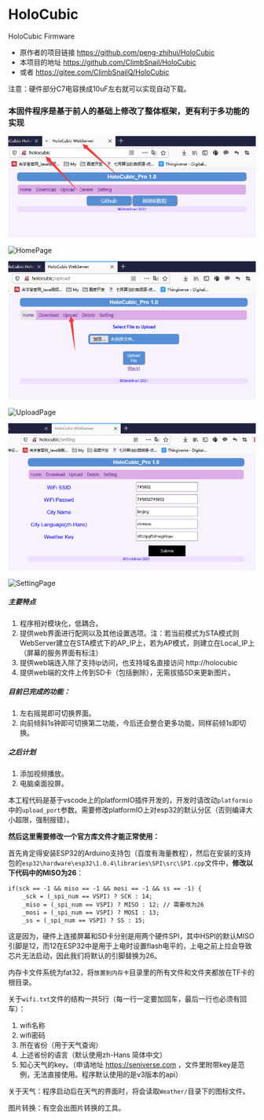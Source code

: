 # HoloCubic
HoloCubic Firmware

* 原作者的项目链接 https://github.com/peng-zhihui/HoloCubic
* 本项目的地址 https://github.com/ClimbSnail/HoloCubic
* 或者 https://gitee.com/ClimbSnailQ/HoloCubic

注意：硬件部分C7电容换成10uF左右就可以实现自动下载。

### 本固件程序是基于前人的基础上修改了整体框架，更有利于多功能的实现
![HomePage](Image/home.png)

![HomePage](https://gitee.com/ClimbSnailQ/Project_Image/raw/master/Note/home.png)

![UploadPage](Image/upload.png)

![UploadPage](https://gitee.com/ClimbSnailQ/Project_Image/raw/master/Note/upload.png)

![SettingPage](Image/setting.png)

![SettingPage](https://gitee.com/ClimbSnailQ/Project_Image/raw/master/Note/setting.png)

##### 主要特点
1. 程序相对模块化，低耦合。
2. 提供web界面进行配网以及其他设置选项。注：若当前模式为STA模式则WebServer建立在STA模式下的AP_IP上，若为AP模式，则建立在Local_IP上（屏幕的服务界面有标注）
3. 提供web端连入除了支持ip访问，也支持域名直接访问 http://holocubic
4. 提供web端的文件上传到SD卡（包括删除），无需拔插SD来更新图片。

##### 目前已完成的功能：
1. 左右摇晃即可切换界面。
2. 向前倾斜1s钟即可切换第二功能，今后还会整合更多功能，同样前倾1s即切换。

##### 之后计划
1. 添加视频播放。
2. 电脑桌面投屏。


本工程代码是基于vscode上的platformIO插件开发的，开发时请改动`platformio`中的`upload_port`参数。需要修改platformIO上对esp32的默认分区（否则编译大小超限，强制报错）。

**然后这里需要修改一个官方库文件才能正常使用：**

首先肯定得安装ESP32的Arduino支持包（百度有海量教程），然后在安装的支持包的`esp32\hardware\esp32\1.0.4\libraries\SPI\src\SPI.cpp`文件中，**修改以下代码中的MISO为26**：

    if(sck == -1 && miso == -1 && mosi == -1 && ss == -1) {
        _sck = (_spi_num == VSPI) ? SCK : 14;
        _miso = (_spi_num == VSPI) ? MISO : 12; // 需要改为26
        _mosi = (_spi_num == VSPI) ? MOSI : 13;
        _ss = (_spi_num == VSPI) ? SS : 15;
这是因为，硬件上连接屏幕和SD卡分别是用两个硬件SPI，其中HSPI的默认MISO引脚是12，而12在ESP32中是用于上电时设置flash电平的，上电之前上拉会导致芯片无法启动，因此我们将默认的引脚替换为26。


内存卡文件系统为fat32，将`放置到内存卡`目录里的所有文件和文件夹都放在TF卡的根目录。

关于`wifi.txt`文件的结构一共5行（每一行一定要加回车，最后一行也必须有回车）：
1. wifi名称
2. wifi密码
3. 所在省份（用于天气查询）
4. 上述省份的语言（默认使用zh-Hans 简体中文）
5. 知心天气的key。（申请地址 https://seniverse.com ，文件里附带key是范例，无法直接使用。程序默认使用的是v3版本的api）

关于天气：程序启动后在天气的界面时，将会读取`Weather/`目录下的图标文件。

图片转换：有空会出图片转换的工具。


